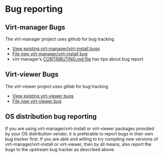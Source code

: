 # Bug reporting

## Virt-manager Bugs

The virt-manager project uses github for bug tracking

* [View existing virt-manager/virt-install bugs](https://github.com/virt-manager/virt-manager/issues)
* [File new virt-manager/virt-install bug](https://github.com/virt-manager/virt-manager/issues/new/choose)
* virt-manager’s [CONTRIBUTING.md file](https://github.com/virt-manager/virt-manager/blob/master/CONTRIBUTING.md) has tips about bug report

## Virt-viewer Bugs

The virt-viewer project uses gitlab for bug tracking

* [View existing virt-viewer bugs](https://gitlab.com/virt-viewer/virt-viewer/-/issues)
* [File new virt-viewer bug](https://gitlab.com/virt-viewer/virt-viewer/-/issues/new)

## OS distribution bug reporting

If you are using virt-manager/virt-install or virt-viewer packages provided by your OS distribution vendor, it is preferable to report bugs in their own bug tracker first. If you are able and willing to try compiling new versions of virt-manager/virt-install or virt-viewer, then by all means, also report the bugs to the upstream bug tracker as described above.
